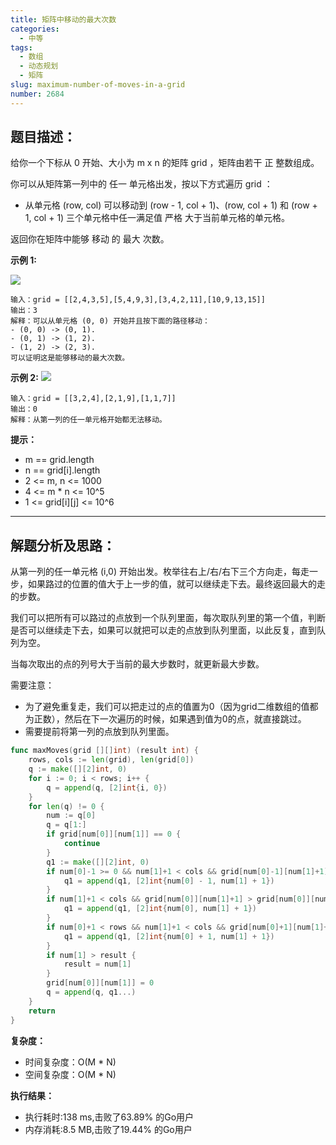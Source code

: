 ```yaml
---
title: 矩阵中移动的最大次数
categories:
  - 中等
tags:
  - 数组
  - 动态规划
  - 矩阵
slug: maximum-number-of-moves-in-a-grid
number: 2684
---
```


## 题目描述：

给你一个下标从 0 开始、大小为 m x n 的矩阵 grid ，矩阵由若干 正 整数组成。

你可以从矩阵第一列中的 任一 单元格出发，按以下方式遍历 grid ：

- 从单元格 (row, col) 可以移动到 (row - 1, col + 1)、(row, col + 1) 和 (row + 1, col + 1) 三个单元格中任一满足值 严格 大于当前单元格的单元格。 

返回你在矩阵中能够 移动 的 最大 次数。


**示例 1:**

![](/img/leetcode/2684矩阵中移动的最大次数/yetgriddrawio-10.png)
```
输入：grid = [[2,4,3,5],[5,4,9,3],[3,4,2,11],[10,9,13,15]]
输出：3
解释：可以从单元格 (0, 0) 开始并且按下面的路径移动：
- (0, 0) -> (0, 1).
- (0, 1) -> (1, 2).
- (1, 2) -> (2, 3).
可以证明这是能够移动的最大次数。
```

**示例 2:**
![](/img/leetcode/2684矩阵中移动的最大次数/yetgrid4drawio.png)
```
输入：grid = [[3,2,4],[2,1,9],[1,1,7]]
输出：0
解释：从第一列的任一单元格开始都无法移动。
```


**提示：**
- m == grid.length
- n == grid[i].length
- 2 <= m, n <= 1000
- 4 <= m * n <= 10^5
- 1 <= grid[i][j] <= 10^6


---
## 解题分析及思路：

从第一列的任一单元格 (i,0) 开始出发。枚举往右上/右/右下三个方向走，每走一步，如果路过的位置的值大于上一步的值，就可以继续走下去。最终返回最大的走的步数。

我们可以把所有可以路过的点放到一个队列里面，每次取队列里的第一个值，判断是否可以继续走下去，如果可以就把可以走的点放到队列里面，以此反复，直到队列为空。

当每次取出的点的列号大于当前的最大步数时，就更新最大步数。

需要注意：
- 为了避免重复走，我们可以把走过的点的值置为0（因为grid二维数组的值都为正数），然后在下一次遍历的时候，如果遇到值为0的点，就直接跳过。
- 需要提前将第一列的点放到队列里面。

```go
func maxMoves(grid [][]int) (result int) {
	rows, cols := len(grid), len(grid[0])
	q := make([][2]int, 0)
	for i := 0; i < rows; i++ {
		q = append(q, [2]int{i, 0})
	}
	for len(q) != 0 {
		num := q[0]
		q = q[1:]
		if grid[num[0]][num[1]] == 0 {
			continue
		}
		q1 := make([][2]int, 0)
		if num[0]-1 >= 0 && num[1]+1 < cols && grid[num[0]-1][num[1]+1] > grid[num[0]][num[1]] {
			q1 = append(q1, [2]int{num[0] - 1, num[1] + 1})
		}
		if num[1]+1 < cols && grid[num[0]][num[1]+1] > grid[num[0]][num[1]] {
			q1 = append(q1, [2]int{num[0], num[1] + 1})
		}
		if num[0]+1 < rows && num[1]+1 < cols && grid[num[0]+1][num[1]+1] > grid[num[0]][num[1]] {
			q1 = append(q1, [2]int{num[0] + 1, num[1] + 1})
		}
		if num[1] > result {
			result = num[1]
		}
		grid[num[0]][num[1]] = 0
		q = append(q, q1...)
	}
	return
}
```

**复杂度：**

- 时间复杂度：O(M * N)
- 空间复杂度：O(M * N)

**执行结果：**

- 执行耗时:138 ms,击败了63.89% 的Go用户
- 内存消耗:8.5 MB,击败了19.44% 的Go用户

